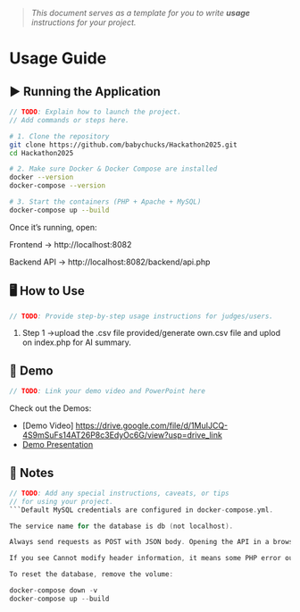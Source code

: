 > *This document serves as a template for you to write **usage** instructions for your project.* 

# Usage Guide

## ▶️ Running the Application
``` c
// TODO: Explain how to launch the project.
// Add commands or steps here.
```
``` bash
# 1. Clone the repository
git clone https://github.com/babychucks/Hackathon2025.git
cd Hackathon2025

# 2. Make sure Docker & Docker Compose are installed
docker --version
docker-compose --version

# 3. Start the containers (PHP + Apache + MySQL)
docker-compose up --build
```
Once it’s running, open:

Frontend → http://localhost:8082

Backend API → http://localhost:8082/backend/api.php
## 🖥️ How to Use
``` c
// TODO: Provide step-by-step usage instructions for judges/users.
```
1. Step 1 ->upload the .csv file provided/generate own.csv file and uplod on index.php for AI summary.

## 🎥 Demo
``` c
// TODO: Link your demo video and PowerPoint here
```
Check out the Demos: 
- [Demo Video] https://drive.google.com/file/d/1MuIJCQ-4S9mSuFs14AT26P8c3EdyOc6G/view?usp=drive_link
- [Demo Presentation](../demo/Demo-Powerpoint.pdf)

## 📌 Notes
``` c
// TODO: Add any special instructions, caveats, or tips
// for using your project.
```Default MySQL credentials are configured in docker-compose.yml.

The service name for the database is db (not localhost).

Always send requests as POST with JSON body. Opening the API in a browser (GET) will show errors.

If you see Cannot modify header information, it means some PHP error output occurred before JSON headers were sent. Check docker logs hackathon_web.

To reset the database, remove the volume:

docker-compose down -v
docker-compose up --build
